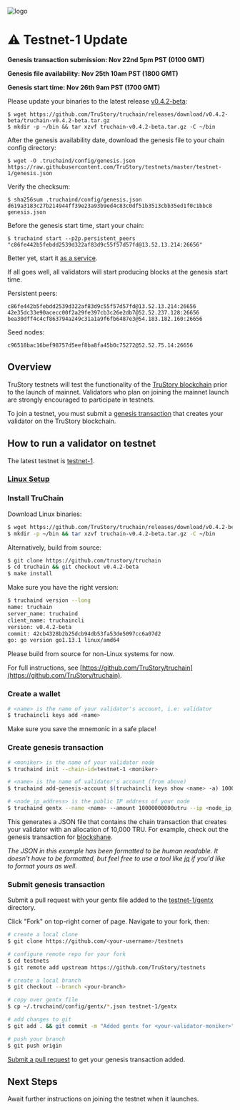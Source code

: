 ![logo](./logo.jpg)

# ⚠️ Testnet-1 Update

**Genesis transaction submission: Nov 22nd 5pm PST (0100 GMT)**

**Genesis file availability:      Nov 25th 10am PST (1800 GMT)**

**Genesis start time:             Nov 26th 9am PST (1700 GMT)**


Please update your binaries to the latest release [v0.4.2-beta](https://github.com/TruStory/truchain/releases/tag/v0.4.2-beta):
```
$ wget https://github.com/TruStory/truchain/releases/download/v0.4.2-beta/truchain-v0.4.2-beta.tar.gz
$ mkdir -p ~/bin && tar xzvf truchain-v0.4.2-beta.tar.gz -C ~/bin
```

After the genesis availability date, download the genesis file to your chain config directory:
```
$ wget -O .truchaind/config/genesis.json https://raw.githubusercontent.com/TruStory/testnets/master/testnet-1/genesis.json
```

Verify the checksum:
```
$ sha256sum .truchaind/config/genesis.json
d619a3183c27b214944ff39e23a93b9ed4c83c0df51b3513cbb35ed1f0c1bbc8 genesis.json
```

Before the genesis start time, start your chain:
```
$ truchaind start --p2p.persistent_peers "c86fe442b5febdd2539d322af83d9c55f57d57fd@13.52.13.214:26656"
```
Better yet, start it [as a service](https://github.com/TruStory/testnets/blob/master/linux.md#make-a-system-service-optional).

If all goes well, all validators will start producing blocks at the genesis start time.

Persistent peers:
```
c86fe442b5febdd2539d322af83d9c55f57d57fd@13.52.13.214:26656
42e35dc33e90acecc00f2a29fe397cb3c26e2db7@52.52.237.128:26656
bea30dff4c4cf863794a249c31a1a9f6fb6487e3@54.183.182.160:26656
```

Seed nodes:
```
c96518bac16bef98757d5eef8ba8fa45b0c75272@52.52.75.14:26656
```

## Overview

TruStory testnets will test the functionality of the [TruStory blockchain](https://github.com/TruStory/truchain) prior to the launch of mainnet. Validators who plan on joining the mainnet launch are strongly encouraged to participate in testnets.

To join a testnet, you must submit a [genesis transaction](https://github.com/TruStory/testnets#create-genesis-transaction) that creates your validator on the TruStory blockchain.

## How to run a validator on testnet

The latest testnet is [testnet-1](https://github.com/TruStory/testnets/tree/master/testnet-1).

### [Linux Setup](./linux.md)

### Install TruChain

Download Linux binaries:
```sh
$ wget https://github.com/TruStory/truchain/releases/download/v0.4.2-beta/truchain-v0.4.2-beta.tar.gz
$ mkdir -p ~/bin && tar xzvf truchain-v0.4.2-beta.tar.gz -C ~/bin
```

Alternatively, build from source:
```sh
$ git clone https://github.com/trustory/truchain
$ cd truchain && git checkout v0.4.2-beta
$ make install
```

Make sure you have the right version:
```sh
$ truchaind version --long
name: truchain
server_name: truchaind
client_name: truchaincli
version: v0.4.2-beta
commit: 42cb4328b2b25dcb94db53fa53de5097cc6a07d2
go: go version go1.13.1 linux/amd64
```

Please build from source for non-Linux systems for now.

For full instructions, see [https://github.com/TruStory/truchain](https://github.com/TruStory/truchain).

### Create a wallet

```sh
# <name> is the name of your validator's account, i.e: validator
$ truchaincli keys add <name>
```
Make sure you save the mnemonic in a safe place!

### Create genesis transaction

```sh
# <moniker> is the name of your validator node
$ truchaind init --chain-id=testnet-1 <moniker>

# <name> is the name of validator's account (from above)
$ truchaind add-genesis-account $(truchaincli keys show <name> -a) 10000000000utru

# <node_ip_address> is the public IP address of your node
$ truchaind gentx --name <name> --amount 10000000000utru --ip <node_ip_address>
```

This generates a JSON file that contains the chain transaction that creates your validator with an allocation of 10,000 TRU. 
For example, check out the genesis transaction for [blockshane](https://github.com/TruStory/testnets/blob/master/testnet-1/gentx/gentx-267f9165a57da281721c3cf58adfeb9d506b7777.json). 

_The JSON in this example has been formatted to be human readable. It doesn't have to be formatted, but feel free to use a tool like [jq](https://stedolan.github.io/jq/) if you'd like to format yours as well._

### Submit genesis transaction

Submit a pull request with your gentx file added to the [testnet-1/gentx](https://github.com/TruStory/testnets/tree/master/testnet-1/gentx) directory.

Click "Fork" on top-right corner of page. Navigate to your fork, then:

```sh
# create a local clone
$ git clone https://github.com/<your-username>/testnets

# configure remote repo for your fork
$ cd testnets
$ git remote add upstream https://github.com/TruStory/testnets

# create a local branch
$ git checkout --branch <your-branch>

# copy over gentx file
$ cp ~/.truchaind/config/gentx/*.json testnet-1/gentx

# add changes to git
$ git add . && git commit -m "Added gentx for <your-validator-moniker>"

# push your branch
$ git push origin
```

[Submit a pull request](https://help.github.com/en/github/collaborating-with-issues-and-pull-requests/creating-a-pull-request-from-a-fork) to get your genesis transaction added.

## Next Steps

Await further instructions on joining the testnet when it launches.
